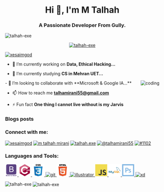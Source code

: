 <h1 align="center">Hi 👋, I'm M Talhah</h1>
<h3 align="center">A Passionate Developer From Gully.</h3>

<p align="left"> <img src="https://komarev.com/ghpvc/?username=talhah-exe&label=Profile%20views&color=0e75b6&style=flat" alt="talhah-exe" /> </p>

<p align="center"> <a href="https://github.com/ryo-ma/github-profile-trophy"><img src="https://github-profile-trophy.vercel.app/?username=talhah-exe" alt="talhah-exe" /></a> </p>

<p align="left"> <a href="https://twitter.com/xesaimgod" target="blank"><img src="https://img.shields.io/twitter/follow/xesaimgod?logo=twitter&style=for-the-badge" alt="xesaimgod" /></a> </p>

- 🔭 I’m currently working on **Data, Ethical Hacking...**

- 🌱 I’m currently studying **CS in Mehran UET...**

<img align = "right" alt="coding" widht = "400" src ="https://dribbble.com/shots/13948829/attachments/5560392?mode=media">
- 👯 I’m looking to collaborate with **Microsoft & Google IA...**

- 📫 How to reach me **talhamirani55@gmail.com**

- ⚡ Fun fact **One thing I cannot live without is my Jarvis**

### Blogs posts
<!-- BLOG-POST-LIST:START -->
<!-- BLOG-POST-LIST:END -->

<h3 align="left">Connect with me:</h3>
<p align="left">
<a href="https://twitter.com/xesaimgod" target="blank"><img align="center" src="https://raw.githubusercontent.com/rahuldkjain/github-profile-readme-generator/master/src/images/icons/Social/twitter.svg" alt="xesaimgod" height="30" width="40" /></a>
<a href="https://fb.com/m talhah mirani" target="blank"><img align="center" src="https://raw.githubusercontent.com/rahuldkjain/github-profile-readme-generator/master/src/images/icons/Social/facebook.svg" alt="m talhah mirani" height="30" width="40" /></a>
<a href="https://instagram.com/talhah.exe" target="blank"><img align="center" src="https://raw.githubusercontent.com/rahuldkjain/github-profile-readme-generator/master/src/images/icons/Social/instagram.svg" alt="talhah.exe" height="30" width="40" /></a>
<a href="https://medium.com/@talhamirani55" target="blank"><img align="center" src="https://raw.githubusercontent.com/rahuldkjain/github-profile-readme-generator/master/src/images/icons/Social/medium.svg" alt="@talhamirani55" height="30" width="40" /></a>
<a href="https://discord.gg/#1102" target="blank"><img align="center" src="https://raw.githubusercontent.com/rahuldkjain/github-profile-readme-generator/master/src/images/icons/Social/discord.svg" alt="#1102" height="30" width="40" /></a>
</p>

<h3 align="left">Languages and Tools:</h3>
<p align="left"> <a href="https://getbootstrap.com" target="_blank"> <img src="https://raw.githubusercontent.com/devicons/devicon/master/icons/bootstrap/bootstrap-plain-wordmark.svg" alt="bootstrap" width="40" height="40"/> </a> <a href="https://www.w3schools.com/cpp/" target="_blank"> <img src="https://raw.githubusercontent.com/devicons/devicon/master/icons/cplusplus/cplusplus-original.svg" alt="cplusplus" width="40" height="40"/> </a> <a href="https://www.w3schools.com/css/" target="_blank"> <img src="https://raw.githubusercontent.com/devicons/devicon/master/icons/css3/css3-original-wordmark.svg" alt="css3" width="40" height="40"/> </a> <a href="https://git-scm.com/" target="_blank"> <img src="https://www.vectorlogo.zone/logos/git-scm/git-scm-icon.svg" alt="git" width="40" height="40"/> </a> <a href="https://www.w3.org/html/" target="_blank"> <img src="https://raw.githubusercontent.com/devicons/devicon/master/icons/html5/html5-original-wordmark.svg" alt="html5" width="40" height="40"/> </a> <a href="https://www.adobe.com/in/products/illustrator.html" target="_blank"> <img src="https://www.vectorlogo.zone/logos/adobe_illustrator/adobe_illustrator-icon.svg" alt="illustrator" width="40" height="40"/> </a> <a href="https://developer.mozilla.org/en-US/docs/Web/JavaScript" target="_blank"> <img src="https://raw.githubusercontent.com/devicons/devicon/master/icons/javascript/javascript-original.svg" alt="javascript" width="40" height="40"/> </a> <a href="https://www.mysql.com/" target="_blank"> <img src="https://raw.githubusercontent.com/devicons/devicon/master/icons/mysql/mysql-original-wordmark.svg" alt="mysql" width="40" height="40"/> </a> <a href="https://www.photoshop.com/en" target="_blank"> <img src="https://raw.githubusercontent.com/devicons/devicon/master/icons/photoshop/photoshop-line.svg" alt="photoshop" width="40" height="40"/> </a> <a href="https://www.adobe.com/products/xd.html" target="_blank"> <img src="https://cdn.worldvectorlogo.com/logos/adobe-xd.svg" alt="xd" width="40" height="40"/> </a> </p>

<p><img align="left" src="https://github-readme-stats.vercel.app/api/top-langs?username=talhah-exe&show_icons=true&locale=en&layout=compact" alt="talhah-exe" /></p>

<p>&nbsp;<img align="center" src="https://github-readme-stats.vercel.app/api?username=talhah-exe&show_icons=true&locale=en" alt="talhah-exe" /></p>

